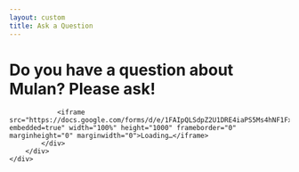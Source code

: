```yaml
---
layout: custom
title: Ask a Question
---
```


<!-- /banner_bottom -->
<div class="main banner_bottom" id="article">
	<div class="clearfix"> </div>
	<div class="container">
		<div class="inner_sec_top_aglieits">
			<div class="banner_bottom_info">
				<h1>Do you have a question about Mulan? Please ask!</h1>

				<iframe src="https://docs.google.com/forms/d/e/1FAIpQLSdpZ2U1DRE4iaPS5Ms4hNF1FxB9ZlelJCPMMBNd_XLMoGegag/viewform?embedded=true" width="100%" height="1000" frameborder="0" marginheight="0" marginwidth="0">Loading…</iframe>
			</div>
		</div>
	</div>
</div>





<div>

</div>
<div style="clear:both;"></div>
